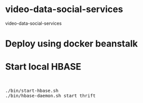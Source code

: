 # video-data-social-services
 video-data-social-services
# Deploy using docker beanstalk

# Start local HBASE
<pre>


./bin/start-hbase.sh
./bin/hbase-daemon.sh start thrift

</pre>
